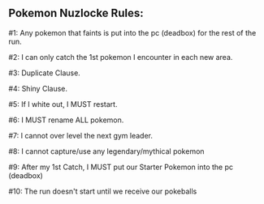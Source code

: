 Pokemon Nuzlocke Rules:
--------------------

#1: Any pokemon that faints is put into the pc
    (deadbox) for the rest of the run.

#2: I can only catch the 1st pokemon I encounter
    in each new area.

#3: Duplicate Clause.

#4: Shiny Clause.

#5: If I white out, I MUST restart.

#6: I MUST rename ALL pokemon.

#7: I cannot over level the next gym leader.

#8: I cannot capture/use any legendary/mythical
    pokemon

#9: After my 1st Catch, I MUST put our Starter
    Pokemon into the pc (deadbox)

#10: The run doesn't start until we receive 
     our pokeballs
